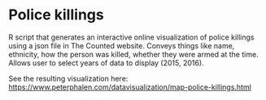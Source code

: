 # Police killings
R script that generates an interactive online visualization of police killings using a json file in The Counted website. Conveys things like name, ethnicity, how the person was killed, whether they were armed at the time. Allows user to select years of data to display (2015, 2016).

See the resulting visualization here: https://www.peterphalen.com/datavisualization/map-police-killings.html
